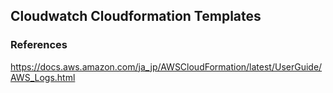 ## Cloudwatch Cloudformation Templates




### References

https://docs.aws.amazon.com/ja_jp/AWSCloudFormation/latest/UserGuide/AWS_Logs.html